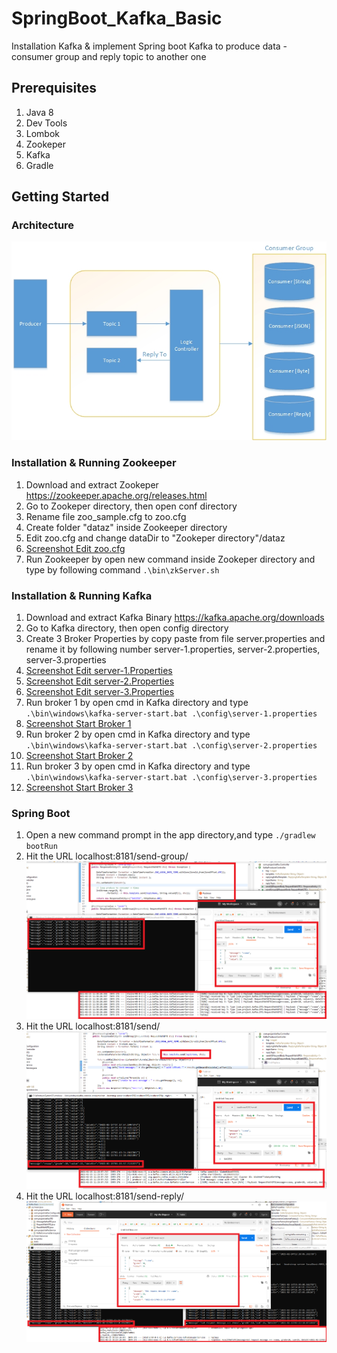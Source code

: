 # SpringBoot_Kafka_Basic
Installation Kafka & implement Spring boot Kafka to produce data - consumer group and reply topic to another one

## Prerequisites
1. Java 8
2. Dev Tools 
3. Lombok 
4. Zookeper 
5. Kafka
5. Gradle

## Getting Started

### Architecture
![Alt text](asset/architecture.jpg?raw=true "Architecture")

### Installation & Running Zookeeper
1. Download and extract Zookeper https://zookeeper.apache.org/releases.html
2. Go to Zookeper directory, then open conf directory
3. Rename file zoo_sample.cfg to zoo.cfg
4. Create folder "dataz" inside Zookeeper directory
5. Edit zoo.cfg and change dataDir to "Zookeper directory"/dataz
6. [Screenshot Edit zoo.cfg](asset/kafka_zconf.png)
7. Run Zookeeper by open new command inside Zookeper directory and type by following command `.\bin\zkServer.sh`

### Installation & Running Kafka
1. Download and extract Kafka Binary https://kafka.apache.org/downloads
2. Go to Kafka directory, then open config directory
3. Create 3 Broker Properties by copy paste from file server.properties and rename it by following number server-1.properties, server-2.properties, server-3.properties
4. [Screenshot Edit server-1.Properties](asset/kafka_server1_conf.png)
5. [Screenshot Edit server-2.Properties](asset/kafka_server2_conf.png)
6. [Screenshot Edit server-3.Properties](asset/kafka_server3_conf.png)
7. Run broker 1 by open cmd in Kafka directory and type `.\bin\windows\kafka-server-start.bat .\config\server-1.properties`
8. [Screenshot Start Broker 1](asset/kafka_server3_conf.png)
9. Run broker 2 by open cmd in Kafka directory and type `.\bin\windows\kafka-server-start.bat .\config\server-2.properties`
10. [Screenshot Start Broker 2](asset/kafka_server3_conf.png)
11. Run broker 3 by open cmd in Kafka directory and type `.\bin\windows\kafka-server-start.bat .\config\server-3.properties`
12. [Screenshot Start Broker 3](asset/kafka_server3_conf.png)

### Spring Boot
1. Open a new command prompt in the app directory,and type `./gradlew bootRun`
2. Hit the URL localhost:8181/send-group/
![Alt text](asset/kafka_send_consumer_group_loop.png?raw=true "Consumer Group iterate")
3. Hit the URL localhost:8181/send/
![Alt text](asset/kafka_send_consumer_group.png?raw=true "Consumer Group")
4. Hit the URL localhost:8181/send-reply/
![Alt text](asset/kafka_reply.png?raw=true "Consumer Group Reply To Another Topic")